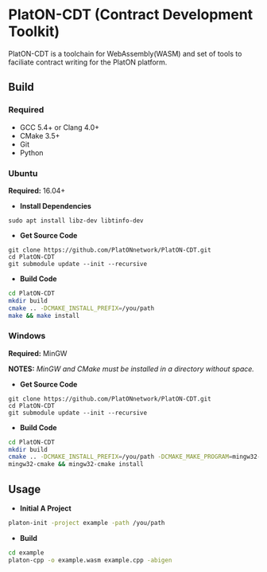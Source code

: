 # PlatON-CDT (Contract Development Toolkit)

PlatON-CDT is a toolchain for WebAssembly(WASM) and set of tools to faciliate
contract writing for the PlatON platform.

## Build

### Required

- GCC 5.4+ or Clang 4.0+
- CMake 3.5+
- Git
- Python

### Ubuntu 

**Required:** 16.04+

- **Install Dependencies**

``` shell
sudo apt install libz-dev libtinfo-dev
```

- **Get Source Code**

```shell
git clone https://github.com/PlatONnetwork/PlatON-CDT.git
cd PlatON-CDT
git submodule update --init --recursive
```
- **Build Code**

``` sh
cd PlatON-CDT
mkdir build
cmake .. -DCMAKE_INSTALL_PREFIX=/you/path
make && make install
```

### Windows

**Required:** MinGW

**NOTES:** _MinGW and CMake must be installed in a directory without space._

- **Get Source Code**

```shell
git clone https://github.com/PlatONnetwork/PlatON-CDT.git
cd PlatON-CDT
git submodule update --init --recursive
```
- **Build Code**

``` sh
cd PlatON-CDT
mkdir build
cmake .. -DCMAKE_INSTALL_PREFIX=/you/path -DCMAKE_MAKE_PROGRAM=mingw32-cmake
mingw32-cmake && mingw32-cmake install
```

## Usage

- **Initial A Project**

``` sh
platon-init -project example -path /you/path
```

- **Build**

``` sh
cd example
platon-cpp -o example.wasm example.cpp -abigen
```
